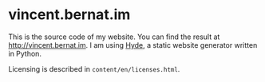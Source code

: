 vincent.bernat.im
=================

This is the source code of my website. You can find the result at
<http://vincent.bernat.im>. I am using [Hyde][hyde], a static website
generator written in Python.

Licensing is described in `content/en/licenses.html`.

[hyde]: https://github.com/hyde/hyde
[cc1]: http://creativecommons.org/licenses/by-nc-sa/3.0/
[cc2]: http://creativecommons.org/licenses/by/3.0/
